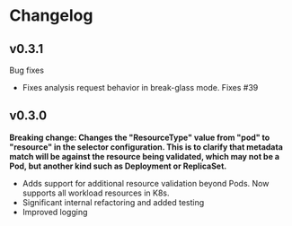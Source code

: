 # Changelog

## v0.3.1
Bug fixes

- Fixes analysis request behavior in break-glass mode. Fixes #39

## v0.3.0

**Breaking change: Changes the "ResourceType" value from "pod" to "resource" in the selector configuration. This is to clarify that metadata match will be against the resource being validated, which may not be a Pod, but another kind such as Deployment or ReplicaSet.**

- Adds support for additional resource validation beyond Pods. Now supports all workload resources in K8s.
- Significant internal refactoring and added testing
- Improved logging
